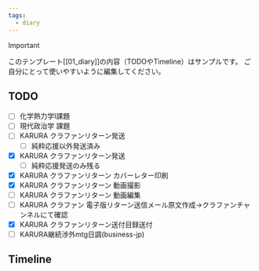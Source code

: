 ```yaml
---
tags:
  - diary
---
```

> [!IMPORTANT]
> このテンプレート[[01_diary]]の内容（TODOやTimeline）はサンプルです。
> ご自分にとって使いやすいように編集してください。

## TODO

- [ ] 化学熱力学Ⅰ課題
- [ ] 現代政治学 課題
- [ ] KARURA クラファンリターン発送
	- [ ] 純粋応援以外発送済み
- [x] KARURA クラファンリターン発送
	- [ ] 純粋応援発送のみ残る
- [x] KARURA クラファンリターン カバーレター印刷
- [x] KARURA クラファンリターン 動画撮影
- [ ] KARURA クラファンリターン 動画編集
- [ ] KARURA クラファン 電子版リターン送信メール原文作成→クラファンチャンネルにて確認
- [x] KARURA クラファンリターン送付目録送付
- [ ] KARURA継続渉外mtg日調(business-jp)

## Timeline
